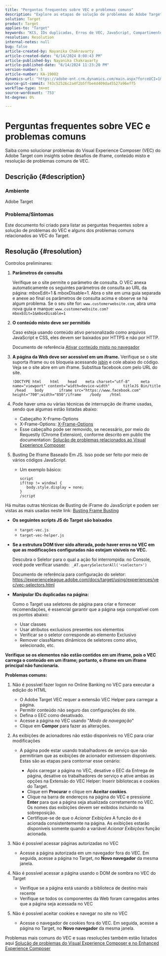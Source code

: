 ```yaml
---
title: "Perguntas frequentes sobre VEC e problemas comuns"
description: "Explore as etapas de solução de problemas do Adobe Target Visual Experience Composer (VEC) e saiba como lidar com problemas de iframe e conteúdo misto."
solution: Target
product: Target
applies-to: "Target"
keywords: "KCS, IDs duplicadas, Erros de VEC, JavaScript, Compartimento JS, HTTPS, HTTP, CSS, Estrutura DOM, EEC, Problemas de carregamento de VEC, DOM de sombra, Componentes da Web, Perguntas frequentes "
resolution: Resolution
internal-notes: null
bug: false
article-created-by: Nayanika Chakravarty
article-created-date: "6/14/2024 8:08:43 PM"
article-published-by: Nayanika Chakravarty
article-published-date: "6/14/2024 11:23:20 PM"
version-number: 5
article-number: KA-19002
dynamics-url: "https://adobe-ent.crm.dynamics.com/main.aspx?forceUCI=1&pagetype=entityrecord&etn=knowledgearticle&id=cf45e0df-892a-ef11-840b-6045bd006704"
source-git-commit: 743c52526c2a4f2b5ffbe4d409da45527a96eff5
workflow-type: tm+mt
source-wordcount: '753'
ht-degree: 0%

---
```


# Perguntas frequentes sobre VEC e problemas comuns


Saiba como solucionar problemas do Visual Experience Composer (VEC) do Adobe Target com insights sobre desafios de iframe, conteúdo misto e resolução de problemas comuns de VEC.

## Descrição {#description}


### Ambiente

Adobe Target

### Problema/Sintomas

Este documento foi criado para listar as perguntas frequentes sobre a solução de problemas do VEC e alguns dos problemas comuns relacionados ao VEC do Target.


## Resolução {#resolution}


Controlos preliminares:

1. <b>Parâmetros de consulta</b>

   Verifique se o site permite o parâmetro de consulta. O VEC anexa automaticamente os seguintes parâmetros de consulta ao URL da página: mboxEdit=1 &amp; mboxDisable=1. Abra o site em uma guia separada e anexe ao final os parâmetros de consulta acima e observe se há algum problema. Se o seu site for: `www.customerwebsite.com`, abra uma nova guia e marque: `www.customerwebsite.com?mboxEdit=1&mboxDisable=1`
2. <b>O conteúdo misto deve ser permitido</b>

   Caso esteja usando conteúdo ativo personalizado como arquivos JavaScript e CSS, eles devem ser baixados por HTTPS e não por HTTP.

   Documento de referência [Ativar conteúdo misto no navegador](https://experienceleague.adobe.com/docs/target/using/experiences/vec/troubleshoot-composer/mixed-content.html?lang=en)
3. <b>A página da Web deve ser acessível em um iframe.</b> Verifique se o site suporta iframe ou os bloqueia acessando [jsbin](https://jsbin.com/) e cole abaixo do código. Veja se o site abre em um iframe. Substitua facebook.com pelo URL do site.






   ```
   !DOCTYPE html    html    head    meta charset="utf-8"     meta name="viewport" content="width=device-width"      titleJS Bin/title     /head    body       iframe src="https://www.facebook.com" height="700";width="850"/iframe    /body    /html
   ```




4. Pode haver uma ou várias técnicas de interrupção de iframe usadas, sendo que algumas estão listadas abaixo:
   - Cabeçalho X-Frame-Options
   - X-Frame-Options: [X-Frame-Options](https://developer.mozilla.org/en-US/docs/Web/HTTP/Headers/X-Frame-Options)
   - Esse cabeçalho pode ser removido, se necessário, por meio do Requestly (Chrome Extension), conforme descrito em public the documentation: [Solução de problemas relacionados ao Visual Experience Composer](https://experienceleague.adobe.com/docs/target/using/experiences/vec/troubleshoot-composer/troubleshooting-issues-related-to-the-visual-experience-composer-vec.html?lang=en)
5. Busting De Iframe Baseado Em JS. Isso pode ser feito por meio de vários códigos JavaScript.
   - Um exemplo básico: 

     ```
     script
     if(top != window) {
        body.style.display = none;    
     }
     /script
     ```

Há muitas outras técnicas de Busting de iFrame do JavaScript e podem ser vistas as mais usadas neste link: [Busting Frame Busting](https://seclab.stanford.edu/websec/framebusting/framebust.pdf)


- <b>Os seguintes scripts JS do Target são baixados</b>

   - `target-vec.js`
   - `target-vec-helper.js`
- <b>Se a estrutura DOM tiver sido alterada, pode haver erros no VEC em que as modificações configuradas não estejam visíveis no VEC.</b>

  Descubra o Seletor para o qual a ação foi interrompida: no Console, você pode verificar usando:` _AT.querySelectorAll('<selector>')`

  Documento de referência para configuração do seletor: https://experienceleague.adobe.com/docs/target/using/experiences/vec/vec-selectors.html
- <b>Manipular IDs duplicadas na página:</b>

  Como o Target usa seletores de página para criar e fornecer recomendações, é essencial garantir que a página seja compatível com os pontos abaixo:

   - Usar classes
   - Usar atributos exclusivos presentes nos elementos
   - Verificar se o seletor corresponde ao elemento Exclusivo
   - Remover classNames dinâmicos de seletores como ativo, selecionado, etc.


<b>Verifique se os elementos não estão contidos em um iframe, pois o VEC carrega o conteúdo em um iframe; portanto, o iframe em um iframe principal não funcionaria.</b>

<b>Problemas comuns: </b>

1. Não é possível fazer logon no Online Banking no VEC para executar a edição do HTML
   - O Adobe Target VEC requer a extensão VEC Helper para carregar a página.
   - Permitir conteúdo não seguro das configurações do site.
   - Defina o EEC como desativado.
   - Acesse a página no VEC usando &quot;*Modo de navegação*&quot;
   - Clique em <b>Compor</b> para fazer as alterações.
2. As exibições de acionadores não estão disponíveis no VEC para criar modificações

   - A página pode estar usando trabalhadores de serviço que não permitiriam que as exibições de acionador estivessem disponíveis. Estas são as etapas para contornar esse cenário:

      - Após carregar a página no VEC, desative o EEC da Entrega de página, desative os trabalhadores de serviço e ative ambas as opções na Extensão do VEC Helper: Inserir bibliotecas e cookies do Target.
      - Clique em <b>Procurar</b> e clique em <b>Aceitar cookies</b>.
      - Clique na barra de endereços na página do VEC e pressione <b>Enter</b> para que a página seja atualizada corretamente no VEC. Os nomes das exibições devem ser exibidos incluindo na sobreposição.
      - Certifique-se de que o *Acionar Exibições* A função do é acionada consistentemente na página. As exibições estarão disponíveis somente quando a variável *Acionar Exibições* função acionada.
3. Não é possível acessar páginas autorizadas no VEC

   - Acesse a página autorizada em um navegador fora do VEC. Em seguida, acesse a página no Target, no <b>Novo navegador</b> da mesma janela.
4. Não é possível acessar a página usando o DOM de sombra no VEC do Target

   - Verifique se a página está usando a biblioteca de destino mais recente
   - Verifique se todos os componentes da Web foram carregados antes que a página seja acessada no VEC
5. Não é possível aceitar cookies e navegar no site no VEC

   - Acesse o navegador de cookies fora do VEC. Em seguida, acesse a página no Target, no <b>Novo navegador</b> da mesma janela.


Problemas mais comuns do VEC e suas resoluções também estão listados aqui
[Solução de problemas do Visual Experience Composer e no Enhanced Experience Composer](https://experienceleague.adobe.com/docs/target/using/experiences/vec/troubleshoot-composer/troubleshoot-composer.html?lang=en)
